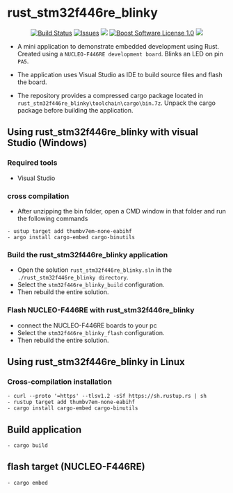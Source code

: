 rust_stm32f446re_blinky
=============================

<p align="center">
    <a href="https://github.com/imahjoub/rust_stm32f446re_blinky/actions">
        <img src="https://github.com/imahjoub/rust_stm32f446re_blinky/actions/workflows/rust_stm32f446re_blinky.yml/badge.svg" alt="Build Status"></a>
    <a href="https://github.com/imahjoub/rust_stm32f446re_blinky/issues?q=is%3Aissue+is%3Aopen+sort%3Aupdated-desc">
        <img src="https://custom-icon-badges.herokuapp.com/github/issues-raw/imahjoub/rust_stm32f446re_blinky?logo=github" alt="Issues" /></a>
    <a href="https://github.com/imahjoub/rust_stm32f446re_blinky" alt="GitHub code size in bytes">
        <img src="https://img.shields.io/github/languages/code-size/imahjoub/rust_stm32f446re_blinky" /></a>
    <a href="https://github.com/imahjoub/rust_stm32f446re_blinky/blob/main/LICENSE_1_0.txt">
        <img src="https://img.shields.io/badge/license-BSL%201.0-blue.svg" alt="Boost Software License 1.0"></a>
    <a href="https://github.com/imahjoub/rust_stm32f446re_blinky" alt="Activity">
        <img src="https://img.shields.io/github/commit-activity/y/imahjoub/rust_stm32f446re_blinky" /></a>
</p>


- A mini application to demonstrate embedded development using Rust. Created using a `NUCLEO-F446RE development board`. Blinks an LED on pin `PA5`.

- The application uses Visual Studio as IDE to build source files and flash the board.

- The repository provides a compressed cargo package located in `rust_stm32f446re_blinky\toolchain\cargo\bin.7z`.
Unpack the cargo package before building the application.


## Using rust_stm32f446re_blinky with visual Studio (Windows)

### Required tools
  - Visual Studio

### cross compilation
  - After unzipping the bin folder, open a CMD window in that folder and run the following commands
  ```
  - ustup target add thumbv7em-none-eabihf
  - argo install cargo-embed cargo-binutils
  ```

### Build the rust_stm32f446re_blinky application
  - Open the solution `rust_stm32f446re_blinky.sln` in the `./rust_stm32f446re_blinky directory`.
  - Select the `stm32f446re_blinky_build` configuration.
  - Then rebuild the entire solution.

### Flash NUCLEO-F446RE with rust_stm32f446re_blinky
  - connect the NUCLEO-F446RE boards to your pc
  - Select the `stm32f446re_blinky_flash` configuration.
  - Then rebuild the entire solution.

## Using rust_stm32f446re_blinky in Linux

### Cross-compilation installation
  ```
  - curl --proto '=https' --tlsv1.2 -sSf https://sh.rustup.rs | sh
  - rustup target add thumbv7em-none-eabihf
  - cargo install cargo-embed cargo-binutils
  ```

## Build application
  ```
  - cargo build
  ```

## flash target (NUCLEO-F446RE)
  ```
  - cargo embed
  ```
